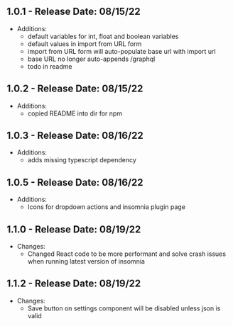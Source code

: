 ## 1.0.1 - Release Date: 08/15/22

- Additions:
    - default variables for int, float and boolean variables
    - default values in import from URL form
    - import from URL form will auto-populate base url with import url
    - base URL no longer auto-appends /graphql
    - todo in readme

## 1.0.2 - Release Date: 08/15/22

- Additions:
    - copied README into dir for npm

## 1.0.3 - Release Date: 08/16/22

- Additions:
    - adds missing typescript dependency

## 1.0.5 - Release Date: 08/16/22

- Additions:
    - Icons for dropdown actions and insomnia plugin page

## 1.1.0 - Release Date: 08/19/22

- Changes:
    - Changed React code to be more performant and solve crash issues when running latest version of insomnia

## 1.1.2 - Release Date: 08/19/22

- Changes:
    - Save button on settings component will be disabled unless json is valid
